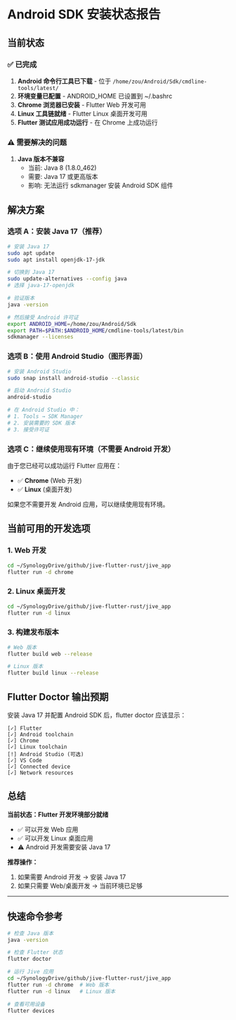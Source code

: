 # Android SDK 安装状态报告

## 当前状态

### ✅ 已完成
1. **Android 命令行工具已下载** - 位于 `/home/zou/Android/Sdk/cmdline-tools/latest/`
2. **环境变量已配置** - ANDROID_HOME 已设置到 ~/.bashrc
3. **Chrome 浏览器已安装** - Flutter Web 开发可用
4. **Linux 工具链就绪** - Flutter Linux 桌面开发可用
5. **Flutter 测试应用成功运行** - 在 Chrome 上成功运行

### ⚠️ 需要解决的问题
1. **Java 版本不兼容**
   - 当前: Java 8 (1.8.0_462)
   - 需要: Java 17 或更高版本
   - 影响: 无法运行 sdkmanager 安装 Android SDK 组件

## 解决方案

### 选项 A：安装 Java 17（推荐）
```bash
# 安装 Java 17
sudo apt update
sudo apt install openjdk-17-jdk

# 切换到 Java 17
sudo update-alternatives --config java
# 选择 java-17-openjdk

# 验证版本
java -version

# 然后接受 Android 许可证
export ANDROID_HOME=/home/zou/Android/Sdk
export PATH=$PATH:$ANDROID_HOME/cmdline-tools/latest/bin
sdkmanager --licenses
```

### 选项 B：使用 Android Studio（图形界面）
```bash
# 安装 Android Studio
sudo snap install android-studio --classic

# 启动 Android Studio
android-studio

# 在 Android Studio 中：
# 1. Tools → SDK Manager
# 2. 安装需要的 SDK 版本
# 3. 接受许可证
```

### 选项 C：继续使用现有环境（不需要 Android 开发）

由于您已经可以成功运行 Flutter 应用在：
- ✅ **Chrome** (Web 开发)
- ✅ **Linux** (桌面开发)

如果您不需要开发 Android 应用，可以继续使用现有环境。

## 当前可用的开发选项

### 1. Web 开发
```bash
cd ~/SynologyDrive/github/jive-flutter-rust/jive_app
flutter run -d chrome
```

### 2. Linux 桌面开发
```bash
cd ~/SynologyDrive/github/jive-flutter-rust/jive_app
flutter run -d linux
```

### 3. 构建发布版本
```bash
# Web 版本
flutter build web --release

# Linux 版本
flutter build linux --release
```

## Flutter Doctor 输出预期

安装 Java 17 并配置 Android SDK 后，flutter doctor 应该显示：
```
[✓] Flutter
[✓] Android toolchain
[✓] Chrome
[✓] Linux toolchain
[!] Android Studio (可选)
[✓] VS Code
[✓] Connected device
[✓] Network resources
```

## 总结

**当前状态：Flutter 开发环境部分就绪**
- ✅ 可以开发 Web 应用
- ✅ 可以开发 Linux 桌面应用
- ⚠️ Android 开发需要安装 Java 17

**推荐操作：**
1. 如果需要 Android 开发 → 安装 Java 17
2. 如果只需要 Web/桌面开发 → 当前环境已足够

---

## 快速命令参考

```bash
# 检查 Java 版本
java -version

# 检查 Flutter 状态
flutter doctor

# 运行 Jive 应用
cd ~/SynologyDrive/github/jive-flutter-rust/jive_app
flutter run -d chrome  # Web 版本
flutter run -d linux   # Linux 版本

# 查看可用设备
flutter devices
```